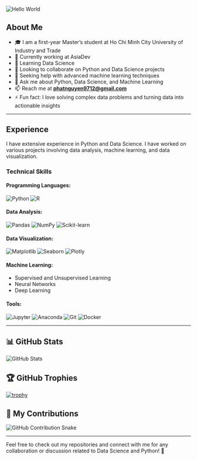 ![Hello World](https://camo.githubusercontent.com/9fa3a1bf633563b0214cdd210680c6e91865b2ac14dbad292f0805c58c133739/68747470733a2f2f726561646d652d747970696e672d7376672e6865726f6b756170702e636f6d3f666f6e743d726f626f746f2673697a653d3338266475726174696f6e3d3535303026636f6c6f723d3042424530302663656e7465723d74727565267643656e7465723d747275652677696474683d353030266c696e65733d48656c6c6f2b776f726c64213b49276d2b612b646576656c6f7065723b47726561742b746f2b7365652b796f752b686572653b25334333)

## About Me

- 🎓 I am a first-year Master’s student at Ho Chi Minh City University of Industry and Trade  
- 🔭 Currently working at AsiaDev  
- 🌱 Learning Data Science  
- 👯 Looking to collaborate on Python and Data Science projects  
- 🤔 Seeking help with advanced machine learning techniques  
- 💬 Ask me about Python, Data Science, and Machine Learning  
- 📫 Reach me at **phatnguyen9712@gmail.com**  
- ⚡ Fun fact: I love solving complex data problems and turning data into actionable insights  

---

## Experience

I have extensive experience in Python and Data Science. I have worked on various projects involving data analysis, machine learning, and data visualization.

### **Technical Skills**

#### Programming Languages:
![Python](https://img.shields.io/badge/Python-3776AB?style=for-the-badge&logo=python&logoColor=white) ![R](https://img.shields.io/badge/R-276DC3?style=for-the-badge&logo=r&logoColor=white)

#### Data Analysis:
![Pandas](https://img.shields.io/badge/Pandas-150458?style=for-the-badge&logo=pandas&logoColor=white) ![NumPy](https://img.shields.io/badge/NumPy-013243?style=for-the-badge&logo=numpy&logoColor=white) ![Scikit-learn](https://img.shields.io/badge/Scikit--learn-F7931E?style=for-the-badge&logo=scikit-learn&logoColor=white)

#### Data Visualization:
![Matplotlib](https://img.shields.io/badge/Matplotlib-3776AB?style=for-the-badge&logo=python&logoColor=white) ![Seaborn](https://img.shields.io/badge/Seaborn-3776AB?style=for-the-badge&logo=python&logoColor=white) ![Plotly](https://img.shields.io/badge/Plotly-3F4F75?style=for-the-badge&logo=plotly&logoColor=white)

#### Machine Learning:
- Supervised and Unsupervised Learning
- Neural Networks
- Deep Learning

#### Tools:
![Jupyter](https://img.shields.io/badge/Jupyter-F37626?style=for-the-badge&logo=jupyter&logoColor=white) ![Anaconda](https://img.shields.io/badge/Anaconda-44A833?style=for-the-badge&logo=anaconda&logoColor=white) ![Git](https://img.shields.io/badge/Git-F05032?style=for-the-badge&logo=git&logoColor=white) ![Docker](https://img.shields.io/badge/Docker-2496ED?style=for-the-badge&logo=docker&logoColor=white)

---

## 📊 GitHub Stats

![GitHub Stats](https://github-readme-stats.vercel.app/api?username=phattnguyeen&show_icons=true&theme=radical)

## 🏆 GitHub Trophies

[![trophy](https://github-profile-trophy.vercel.app/?username=phattnguyeen&theme=onedark)](https://github.com/ryo-ma/github-profile-trophy)

## 🐍 My Contributions

![GitHub Contribution Snake](https://raw.githubusercontent.com/phattnguyeen/phattnguyeen/output/github-contribution-grid-snake.svg)

---

Feel free to check out my repositories and connect with me for any collaboration or discussion related to Data Science and Python! 🚀
